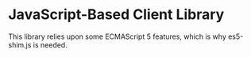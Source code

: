JavaScript-Based Client Library
===============================

This library relies upon some ECMAScript 5 features, which is why es5-shim.js is needed.
